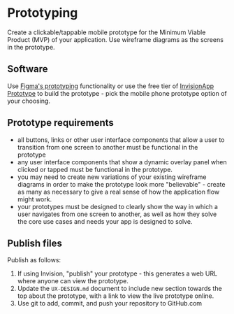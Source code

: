 # Prototyping

Create a clickable/tappable mobile prototype for the Minimum Viable Product (MVP) of your application. Use wireframe diagrams as the screens in the prototype.

## Software

Use [Figma's prototyping](https://www.figma.com/prototyping/) functionality or use the free tier of [InvisionApp Prototype](https://www.invisionapp.com/cloud/prototype) to build the prototype - pick the mobile phone prototype option of your choosing.

## Prototype requirements

- all buttons, links or other user interface components that allow a user to transition from one screen to another must be functional in the prototype
- any user interface components that show a dynamic overlay panel when clicked or tapped must be functional in the prototype.
- you may need to create new variations of your existing wireframe diagrams in order to make the prototype look more "believable" - create as many as necessary to give a real sense of how the application flow might work.
- your prototypes must be designed to clearly show the way in which a user navigates from one screen to another, as well as how they solve the core use cases and needs your app is designed to solve.

## Publish files

Publish as follows:

1. If using Invision, "publish" your prototype - this generates a web URL where anyone can view the prototype.
1. Update the `UX-DESIGN.md` document to include new section towards the top about the prototype, with a link to view the live prototype online.
1. Use git to add, commit, and push your repository to GitHub.com
